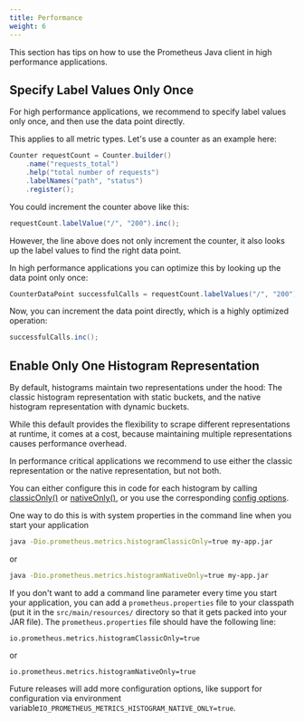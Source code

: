 ```yaml
---
title: Performance
weight: 6
---
```


This section has tips on how to use the Prometheus Java client in high performance applications.

Specify Label Values Only Once
------------------------------

For high performance applications, we recommend to specify label values only once, and then use the data point directly.

This applies to all metric types. Let's use a counter as an example here:

```java
Counter requestCount = Counter.builder()
    .name("requests_total")
    .help("total number of requests")
    .labelNames("path", "status")
    .register();
```

You could increment the counter above like this:

```java
requestCount.labelValue("/", "200").inc();
```

However, the line above does not only increment the counter, it also looks up the label values to find the right data point.

In high performance applications you can optimize this by looking up the data point only once:

```java
CounterDataPoint successfulCalls = requestCount.labelValues("/", "200");
```

Now, you can increment the data point directly, which is a highly optimized operation:

```java
successfulCalls.inc();
```

Enable Only One Histogram Representation
----------------------------------------

By default, histograms maintain two representations under the hood: The classic histogram representation with static buckets, and the native histogram representation with dynamic buckets.

While this default provides the flexibility to scrape different representations at runtime, it comes at a cost, because maintaining multiple representations causes performance overhead.

In performance critical applications we recommend to use either the classic representation or the native representation, but not both.

You can either configure this in code for each histogram by calling [classicOnly()](/client_java/api/io/prometheus/metrics/core/metrics/Histogram.Builder.html#classicOnly()) or [nativeOnly()](/client_java/api/io/prometheus/metrics/core/metrics/Histogram.Builder.html#nativeOnly()), or you use the corresponding [config options](../../config/config/).

One way to do this is with system properties in the command line when you start your application

```sh
java -Dio.prometheus.metrics.histogramClassicOnly=true my-app.jar
```

or

```sh
java -Dio.prometheus.metrics.histogramNativeOnly=true my-app.jar
```

If you don't want to add a command line parameter every time you start your application, you can add a `prometheus.properties` file to your classpath (put it in the `src/main/resources/` directory so that it gets packed into your JAR file). The `prometheus.properties` file should have the following line:

```properties
io.prometheus.metrics.histogramClassicOnly=true
```

or

```properties
io.prometheus.metrics.histogramNativeOnly=true
```

Future releases will add more configuration options, like support for configuration via environment variable`IO_PROMETHEUS_METRICS_HISTOGRAM_NATIVE_ONLY=true`.
